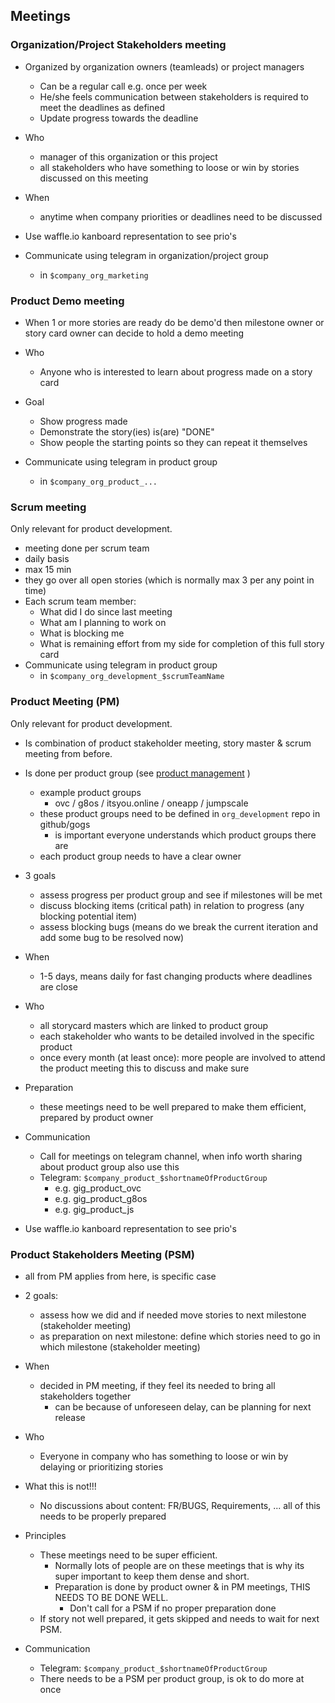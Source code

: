 ## Meetings

### Organization/Project Stakeholders meeting

- Organized by organization owners (teamleads) or project managers
  - Can be a regular call e.g. once per week
  - He/she feels communication between stakeholders is required to meet the deadlines as defined
  - Update progress towards the deadline

- Who
    - manager of this organization or this project
    - all stakeholders who have something to loose or win by stories discussed on this meeting

- When
  - anytime when company priorities or deadlines need to be discussed

- Use waffle.io kanboard representation to see prio's

- Communicate using telegram in organization/project group
    - in ```$company_org_marketing```


### Product Demo meeting

- When 1 or more stories are ready do be demo'd then milestone owner or story card owner can decide to hold a demo meeting

- Who
  - Anyone who is interested to learn about progress made on a story card

- Goal
  - Show progress made
  - Demonstrate the story(ies) is(are) "DONE"
  - Show people the starting points so they can repeat it themselves

- Communicate using telegram in product group
    - in ```$company_org_product_...```

### Scrum meeting

Only relevant for product development.

- meeting done per scrum team
- daily basis
- max 15 min
- they go over all open stories (which is normally max 3 per any point in time)
- Each scrum team member:
  - What did I do since last meeting
  - What am I planning to work on
  - What is blocking me
  - What is remaining effort from my side for completion of this full story card
- Communicate using telegram in product group
  - in ```$company_org_development_$scrumTeamName```


### Product Meeting (PM)

Only relevant for product development.
- Is combination of product stakeholder meeting, story master & scrum meeting from before.

- Is done per product group (see [product management](productmgmt.md) )
    - example product groups
        - ovc / g8os / itsyou.online / oneapp / jumpscale
    - these product groups need to be defined in ```org_development``` repo in github/gogs
        - is important everyone understands which product groups there are
    - each product group needs to have a clear owner

- 3 goals
    - assess progress per product group and see if milestones will be met
    - discuss blocking items (critical path) in relation to progress (any blocking potential item)
    - assess blocking bugs (means do we break the current iteration and add some bug to be resolved now)

- When
    - 1-5 days, means daily for fast changing products where deadlines are close

- Who
    - all storycard masters which are linked to product group
    - each stakeholder who wants to be detailed involved in the specific product
    - once every month (at least once): more people are involved to attend the product meeting this to discuss and make sure

- Preparation
    - these meetings need to be well prepared to make them efficient, prepared by product owner

- Communication
    - Call for meetings on telegram channel, when info worth sharing about product group also use this
    - Telegram: ```$company_product_$shortnameOfProductGroup```
        - e.g. gig_product_ovc
        - e.g. gig_product_g8os
        - e.g. gig_product_js

- Use waffle.io kanboard representation to see prio's

### Product Stakeholders Meeting (PSM)

- all from PM applies from here, is specific case

- 2 goals:
    - assess how we did and if needed move stories to next milestone (stakeholder meeting)
    - as preparation on next milestone: define which stories need to go in which milestone (stakeholder meeting)

- When
    - decided in PM meeting, if they feel its needed to bring all stakeholders together
        - can be because of unforeseen delay, can be planning for next release

- Who
    - Everyone in company who has something to loose or win by delaying or prioritizing stories

- What this is not!!!
    - No discussions about content: FR/BUGS, Requirements, ... all of this needs to be properly prepared

- Principles
    - These meetings need to be super efficient.
        - Normally lots of people are on these meetings that is why its super important to keep them dense and short.
        - Preparation is done by product owner & in PM meetings, THIS NEEDS TO BE DONE WELL.
            - Don't call for a PSM if no proper preparation done
    - If story not well prepared, it gets skipped and needs to wait for next PSM.

- Communication
    - Telegram: ```$company_product_$shortnameOfProductGroup```
    - There needs to be a PSM per product group, is ok to do more at once
